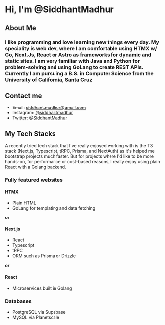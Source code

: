# Hi, I'm @SiddhantMadhur

## About Me

### I like programming and love learning new things every day. My speciality is web dev, where I am comfortable using HTMX w/ Go, Next.Js, React or Astro as frameworks for dynamic and static sites. I am very familiar with Java and Python for problem-solving and using GoLang to create REST APIs. Currently I am pursuing a B.S. in Computer Science from the University of California, Santa Cruz


## Contact me
- Email: siddhant.madhur@gmail.com
- Instagram: [@siddhantmadhur](https://www.instagram.com/siddhantmadhur/)
- Twitter: [@SiddhantMadhur](https://twitter.com/siddhantmadhur)



## My Tech Stacks
A recently tried tech stack that I've really enjoyed working with is the T3 stack (Next.js, Typescript, tRPC, Prisma, and NextAuth) as it's helped me bootstrap projects much faster. But for projects where I'd like to be more hands-on, for performance or cost-based reasons, I really enjoy using plain React with a Golang backend.

### Fully featured websites

#### HTMX
- Plain HTML
- GoLang for templating and data fetching

**or**

#### Next.js
  - React
  - Typescript
  - tRPC
  - ORM such as Prisma or Drizzle
    
**or**
#### React
  - Microservices built in Golang

### Databases

- PostgreSQL via Supabase
- MySQL via Planetscale
